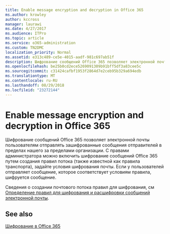 ```yaml
---
title: Enable message encryption and decryption in Office 365
ms.author: krowley
author: kccross
manager: laurawi
ms.date: 4/27/2017
ms.audience: ITPro
ms.topic: article
ms.service: o365-administration
ms.custom: TN2DMC
localization_priority: Normal
ms.assetid: e313c489-ce5e-4015-aadf-981c697ab51f
description: Шифрование сообщений Office 365 позволяет электронной почты пользователям отправлять зашифрованные сообщения отправителей в пределах нашего за пределами организации. С правами администратора можно включить шифрование сообщений Office 365 путем создания правил потока (также известной как правила транспорта), задайте условия шифрования почты.
ms.openlocfilehash: be25b0cd2ece5269091309b91bff5df3a83cee5c
ms.sourcegitcommit: c31424cafbf1953f2864d7e2ceb95b329a694edb
ms.translationtype: MT
ms.contentlocale: ru-RU
ms.lasthandoff: 08/29/2018
ms.locfileid: "23272144"
---
```

# <a name="enable-message-encryption-and-decryption-in-office-365"></a>Enable message encryption and decryption in Office 365

Шифрование сообщений Office 365 позволяет электронной почты пользователям отправлять зашифрованные сообщения отправителей в пределах нашего за пределами организации. С правами администратора можно включить шифрование сообщений Office 365 путем создания правил потока (также известной как правила транспорта), задайте условия шифрования почты. Если у пользователей отправляет сообщение, которое соответствует условиям правила, шифруется сообщение.
  
Сведения о создании почтового потока правил для шифрования, см [Определение правил для шифрования и расшифровки сообщений электронной почты](https://go.microsoft.com/fwlink/p/?LinkID=402846).
  
## <a name="see-also"></a>See also

[Шифрование в Office 365](https://go.microsoft.com/fwlink/p/?LinkID=392525)

